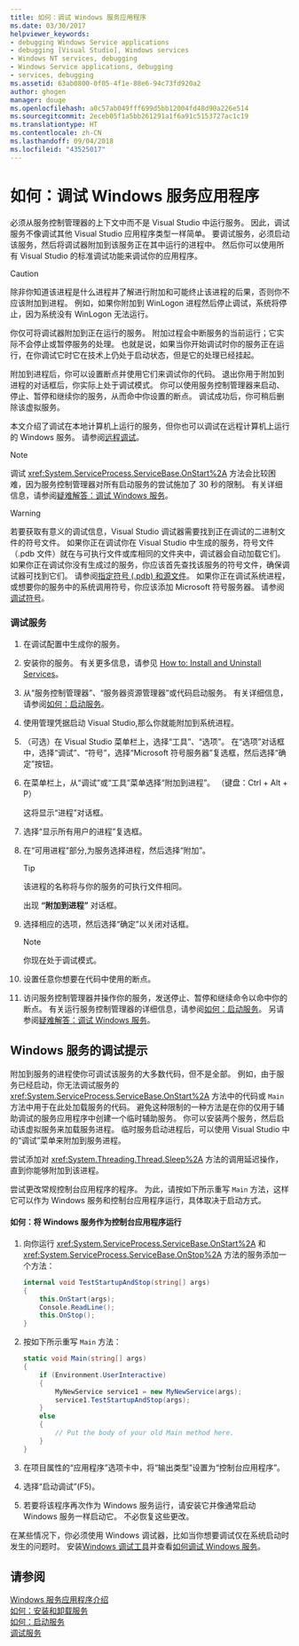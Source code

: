 ```yaml
---
title: 如何：调试 Windows 服务应用程序
ms.date: 03/30/2017
helpviewer_keywords:
- debugging Windows Service applications
- debugging [Visual Studio], Windows services
- Windows NT services, debugging
- Windows Service applications, debugging
- services, debugging
ms.assetid: 63ab0800-0f05-4f1e-88e6-94c73fd920a2
author: ghogen
manager: douge
ms.openlocfilehash: a0c57ab049fff699d5bb12004fd48d90a226e514
ms.sourcegitcommit: 2eceb05f1a5bb261291a1f6a91c5153727ac1c19
ms.translationtype: HT
ms.contentlocale: zh-CN
ms.lasthandoff: 09/04/2018
ms.locfileid: "43525017"
---
```

# <a name="how-to-debug-windows-service-applications"></a>如何：调试 Windows 服务应用程序
必须从服务控制管理器的上下文中而不是 Visual Studio 中运行服务。 因此，调试服务不像调试其他 Visual Studio 应用程序类型一样简单。 要调试服务，必须启动该服务，然后将调试器附加到该服务正在其中运行的进程中。 然后你可以使用所有 Visual Studio 的标准调试功能来调试你的应用程序。  
  
> [!CAUTION]
>  除非你知道该进程是什么进程并了解进行附加和可能终止该进程的后果，否则你不应该附加到进程。 例如，如果你附加到 WinLogon 进程然后停止调试，系统将停止，因为系统没有 WinLogon 无法运行。  
  
 你仅可将调试器附加到正在运行的服务。 附加过程会中断服务的当前运行；它实际不会停止或暂停服务的处理。 也就是说，如果当你开始调试时你的服务正在运行，在你调试它时它在技术上仍处于启动状态，但是它的处理已经挂起。  
  
 附加到进程后，你可以设置断点并使用它们来调试你的代码。 退出你用于附加到进程的对话框后，你实际上处于调试模式。 你可以使用服务控制管理器来启动、停止、暂停和继续你的服务，从而命中你设置的断点。 调试成功后，你可稍后删除该虚拟服务。  
  
 本文介绍了调试在本地计算机上运行的服务，但你也可以调试在远程计算机上运行的 Windows 服务。 请参阅[远程调试](/visualstudio/debugger/debug-installed-app-package)。  
  
> [!NOTE]
>  调试 <xref:System.ServiceProcess.ServiceBase.OnStart%2A> 方法会比较困难，因为服务控制管理器对所有启动服务的尝试施加了 30 秒的限制。 有关详细信息，请参阅[疑难解答：调试 Windows 服务](../../../docs/framework/windows-services/troubleshooting-debugging-windows-services.md)。  
  
> [!WARNING]
>  若要获取有意义的调试信息，Visual Studio 调试器需要找到正在调试的二进制文件的符号文件。 如果你正在调试你在 Visual Studio 中生成的服务，符号文件（.pdb 文件）就在与可执行文件或库相同的文件夹中，调试器会自动加载它们。 如果你正在调试你没有生成过的服务，你应该首先查找该服务的符号文件，确保调试器可找到它们。 请参阅[指定符号 (.pdb) 和源文件](https://msdn.microsoft.com/library/1105e169-5272-4e7c-b3e7-cda1b7798a6b)。 如果你正在调试系统进程，或想要你的服务中的系统调用符号，你应该添加 Microsoft 符号服务器。 请参阅[调试符号](/windows/desktop/DxTechArts/debugging-with-symbols)。  
  
### <a name="to-debug-a-service"></a>调试服务  
  
1.  在调试配置中生成你的服务。  
  
2.  安装你的服务。 有关更多信息，请参见 [How to: Install and Uninstall Services](../../../docs/framework/windows-services/how-to-install-and-uninstall-services.md)。  
  
3.  从“服务控制管理器”、“服务器资源管理器”或代码启动服务。 有关详细信息，请参阅[如何：启动服务](../../../docs/framework/windows-services/how-to-start-services.md)。  
  
4.  使用管理凭据启动 Visual Studio,那么你就能附加到系统进程。  
  
5.  （可选）在 Visual Studio 菜单栏上，选择“工具”、“选项”。 在“选项”对话框中，选择“调试”、“符号”，选择“Microsoft 符号服务器”复选框，然后选择“确定”按钮。  
  
6.  在菜单栏上，从“调试”或“工具”菜单选择“附加到进程”。 （键盘：Ctrl + Alt + P）  
  
     这将显示“进程”对话框。  
  
7.  选择“显示所有用户的进程”复选框。  
  
8.  在“可用进程”部分,为服务选择进程，然后选择“附加”。  
  
    > [!TIP]
    >  该进程的名称将与你的服务的可执行文件相同。  
  
     出现 **“附加到进程”** 对话框。  
  
9. 选择相应的选项，然后选择“确定”以关闭对话框。  
  
    > [!NOTE]
    >  你现在处于调试模式。  
  
10. 设置任意你想要在代码中使用的断点。  
  
11. 访问服务控制管理器并操作你的服务，发送停止、暂停和继续命令以命中你的断点。 有关运行服务控制管理器的详细信息，请参阅[如何：启动服务](../../../docs/framework/windows-services/how-to-start-services.md)。 另请参阅[疑难解答：调试 Windows 服务](../../../docs/framework/windows-services/troubleshooting-debugging-windows-services.md)。  
  
## <a name="debugging-tips-for-windows-services"></a>Windows 服务的调试提示  
 附加到服务的进程使你可调试该服务的大多数代码，但不是全部。 例如，由于服务已经启动，你无法调试服务的 <xref:System.ServiceProcess.ServiceBase.OnStart%2A> 方法中的代码或 `Main` 方法中用于在此处加载服务的代码。 避免这种限制的一种方法是在你的仅用于辅助调试的服务应用程序中创建一个临时辅助服务。 你可以安装两个服务，然后启动该虚拟服务来加载服务进程。 临时服务启动进程后，可以使用 Visual Studio 中的“调试”菜单来附加到服务进程。  
  
 尝试添加对 <xref:System.Threading.Thread.Sleep%2A> 方法的调用延迟操作，直到你能够附加到该进程。  
  
 尝试更改常规控制台应用程序的程序。 为此，请按如下所示重写 `Main` 方法，这样它可以作为 Windows 服务和控制台应用程序运行，具体取决于启动方式。  
  
#### <a name="how-to-run-a-windows-service-as-a-console-application"></a>如何：将 Windows 服务作为控制台应用程序运行  
  
1.  向你运行 <xref:System.ServiceProcess.ServiceBase.OnStart%2A> 和 <xref:System.ServiceProcess.ServiceBase.OnStop%2A> 方法的服务添加一个方法：  
  
    ```csharp  
    internal void TestStartupAndStop(string[] args)  
    {  
        this.OnStart(args);  
        Console.ReadLine();  
        this.OnStop();  
    }  
    ```  
  
2.  按如下所示重写 `Main` 方法：  
  
    ```csharp  
    static void Main(string[] args)  
    {  
        if (Environment.UserInteractive)  
        {  
            MyNewService service1 = new MyNewService(args);  
            service1.TestStartupAndStop(args);  
        }  
        else  
        {  
            // Put the body of your old Main method here.  
        }  
    }
    ```  
  
3.  在项目属性的“应用程序”选项卡中，将“输出类型”设置为“控制台应用程序”。  
  
4.  选择“启动调试”(F5)。  
  
5.  若要将该程序再次作为 Windows 服务运行，请安装它并像通常启动 Windows 服务一样启动它。 不必恢复这些更改。  
  
 在某些情况下，你必须使用 Windows 调试器，比如当你想要调试仅在系统启动时发生的问题时。 安装[Windows 调试工具](https://msdn.microsoft.com/windows/hardware/hh852365)并查看[如何调试 Windows 服务](https://support.microsoft.com/kb/824344)。  
  
## <a name="see-also"></a>请参阅  
 [Windows 服务应用程序介绍](../../../docs/framework/windows-services/introduction-to-windows-service-applications.md)  
 [如何：安装和卸载服务](../../../docs/framework/windows-services/how-to-install-and-uninstall-services.md)  
 [如何：启动服务](../../../docs/framework/windows-services/how-to-start-services.md)  
 [调试服务](/windows/desktop/Services/debugging-a-service)
